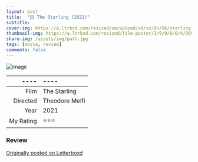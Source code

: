 ```yaml
---
layout: post
title:  "🎞️ The Starling (2021)"
subtitle:
cover-img: https://a.ltrbxd.com/resized/sm/upload/xd/vz/8n/56/starling-1200-1200-675-675-crop-000000.jpg?k=2d7c6bd733
thumbnail-img: https://a.ltrbxd.com/resized/film-poster/3/9/9/8/0/4/399804-the-starling-0-230-0-345-crop.jpg?k=af4297b1ae
share-img: /assets/img/path.jpg
tags: [movie, review]
comments: false
---
```


![image](https://a.ltrbxd.com/resized/film-poster/3/9/9/8/0/4/399804-the-starling-0-230-0-345-crop.jpg?k=af4297b1ae)

----|----
--: | :--
Film | The Starling
Directed | Theodore Melfi
Year | 2021
My Rating | ⭐⭐⭐

### Review

[Originally posted on Letterboxd](https://letterboxd.com/nickbarrett/film/the-starling/)
